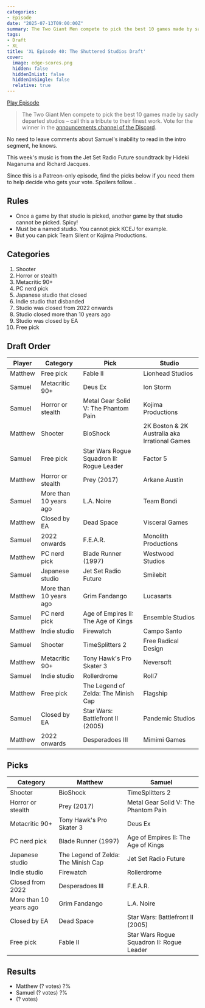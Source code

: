 ```yaml
---
categories:
- Episode
date: "2025-07-13T09:00:00Z"
summary: The Two Giant Men compete to pick the best 10 games made by sadly departed studios – call this a tribute to their finest work.
tags:
- Draft
- XL
title: 'XL Episode 40: The Shuttered Studios Draft'
cover: 
  image: edge-scores.png
  hidden: false
  hiddenInList: false
  hiddenInSingle: false
  relative: true
---
```


[Play Episode](https://www.patreon.com/posts/xl-episode-40-134035805)
> The Two Giant Men compete to pick the best 10 games made by sadly departed studios – call this a tribute to their finest work. Vote for the winner in the [announcements channel of the Discord](https://discord.com/channels/891282550536962069/960576583935078400).

No need to leave comments about Samuel's inability to read in the intro segment, he knows.

This week's music is from the Jet Set Radio Future soundtrack by Hideki Naganuma and Richard Jacques.

Since this is a Patreon-only episode, find the picks below if you need them to help decide who gets your vote. Spoilers follow...

## Rules
- Once a game by that studio is picked, another game by that studio cannot be picked. Spicy!
- Must be a named studio. You cannot pick KCEJ for example.
- But you can pick Team Silent or Kojima Productions.

## Categories
1. Shooter
2. Horror or stealth
3. Metacritic 90+
4. PC nerd pick
5. Japanese studio that closed
6. Indie studio that disbanded
7. Studio was closed from 2022 onwards
8. Studio closed more than 10 years ago
9. Studio was closed by EA
10. Free pick

## Draft Order

| Player  | Category  | Pick                                  | Studio |
|-----------|-----|------------------------------------------------|--|
| Matthew | Free pick | Fable II | Lionhead Studios |
| Samuel | Metacritic 90+ | Deus Ex  | Ion Storm |
| Samuel | Horror or stealth | Metal Gear Solid V: The Phantom Pain | Kojima Productions |
| Matthew | Shooter | BioShock | 2K Boston & 2K Australia aka Irrational Games |
| Samuel | Free pick | Star Wars Rogue Squadron II: Rogue Leader | Factor 5 |
| Matthew | Horror or stealth | Prey (2017) | Arkane Austin |
| Samuel | More than 10 years ago | L.A. Noire | Team Bondi |
| Matthew | Closed by EA | Dead Space | Visceral Games |
| Samuel | 2022 onwards | F.E.A.R. | Monolith Productions |
| Matthew | PC nerd pick | Blade Runner (1997) | Westwood Studios |
| Samuel | Japanese studio | Jet Set Radio Future | Smilebit |
| Matthew | More than 10 years ago | Grim Fandango | Lucasarts  |
| Samuel | PC nerd pick | Age of Empires II: The Age of Kings | Ensemble Studios |
| Matthew | Indie studio  | Firewatch | Campo Santo |
| Samuel | Shooter | TimeSplitters 2  | Free Radical Design |
| Matthew | Metacritic 90+ | Tony Hawk's Pro Skater 3 | Neversoft |
| Samuel | Indie studio | Rollerdrome | Roll7 |
| Matthew | Free pick | The Legend of Zelda: The Minish Cap  | Flagship |
| Samuel | Closed by EA | Star Wars: Battlefront II (2005)  | Pandemic Studios |
| Matthew | 2022 onwards | Desperadoes III  | Mimimi Games |

## Picks

| Category         | Matthew | Samuel |
|------------------|------------------|---|
| Shooter | BioShock | TimeSplitters 2  |
| Horror or stealth | Prey (2017)  | Metal Gear Solid V: The Phantom Pain  |
| Metacritic 90+ | Tony Hawk's Pro Skater 3  | Deus Ex  |
| PC nerd pick | Blade Runner (1997) | Age of Empires II: The Age of Kings  |
| Japanese studio | The Legend of Zelda: The Minish Cap  | Jet Set Radio Future  |
| Indie studio | Firewatch | Rollerdrome |
| Closed from 2022 | Desperadoes III  | F.E.A.R.  |
| More than 10 years ago | Grim Fandango | L.A. Noire  |
| Closed by EA | Dead Space  | Star Wars: Battlefront II (2005)  |
| Free pick | Fable II  | Star Wars Rogue Squadron II: Rogue Leader |


## Results

- Matthew (? votes) ?%
- Samuel (? votes) ?%
- (? votes)